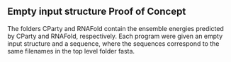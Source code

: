 ## Empty input structure Proof of Concept

The folders CParty and RNAFold contain the ensemble energies predicted by CParty and RNAFold, respectively. Each program were given an empty input structure and a sequence, where the sequences correspond to the same filenames in the top level folder fasta.